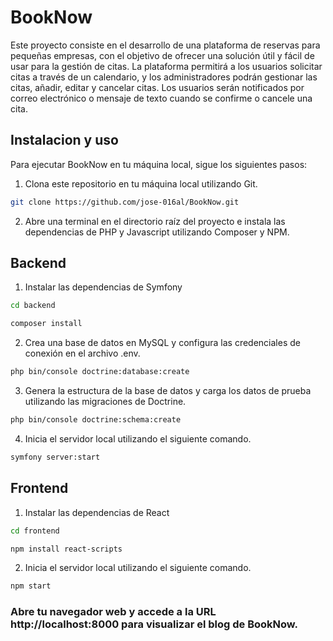 # BookNow
Este proyecto consiste en el desarrollo de una plataforma de reservas para pequeñas empresas, con el objetivo de ofrecer una solución útil y fácil de usar para la gestión de citas. La plataforma permitirá a los usuarios solicitar citas a través de un calendario, y los administradores podrán gestionar las citas, añadir, editar y cancelar citas. Los usuarios serán notificados por correo electrónico o mensaje de texto cuando se confirme o cancele una cita.

## Instalacion y uso
Para ejecutar BookNow en tu máquina local, sigue los siguientes pasos:

1. Clona este repositorio en tu máquina local utilizando Git.
```bash
git clone https://github.com/jose-016al/BookNow.git
```

2. Abre una terminal en el directorio raíz del proyecto e instala las dependencias de PHP y Javascript utilizando Composer y NPM.
## Backend
1. Instalar las dependencias de Symfony
```bash
cd backend
```
```bash
composer install
```
2. Crea una base de datos en MySQL y configura las credenciales de conexión en el archivo .env.
```bash
php bin/console doctrine:database:create
```
3. Genera la estructura de la base de datos y carga los datos de prueba utilizando las migraciones de Doctrine.
```bash
php bin/console doctrine:schema:create
```
4. Inicia el servidor local utilizando el siguiente comando.
```bash
symfony server:start
```

## Frontend
1. Instalar las dependencias de React
```bash
cd frontend
```
```bash
npm install react-scripts
```
2. Inicia el servidor local utilizando el siguiente comando.
```bash
npm start
```
  

 ### Abre tu navegador web y accede a la URL http://localhost:8000 para visualizar el blog de BookNow.